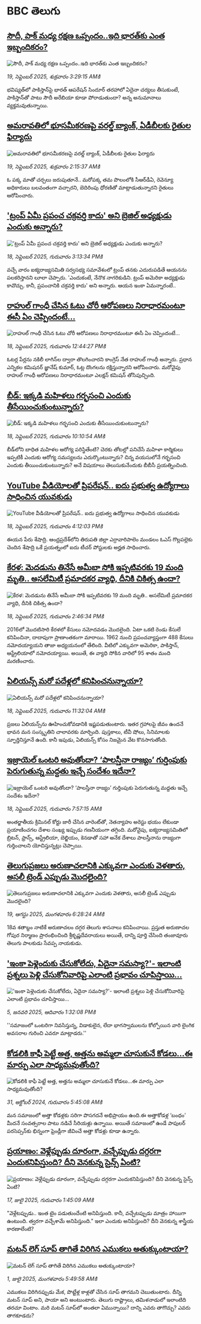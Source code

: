 # BBC తెలుగు## [సౌదీ, పాక్ మధ్య రక్షణ ఒప్పందం..ఇది  భారత్‌కు ఎంత ఇబ్బందికరం?](https://www.bbc.com/telugu/articles/cwy9xz0vgl1o?at_medium=RSS&at_campaign=rss?at_campaign=githubrss)![సౌదీ, పాక్ మధ్య రక్షణ ఒప్పందం..ఇది  భారత్‌కు ఎంత ఇబ్బందికరం?](https://ichef.bbci.co.uk/ace/ws/240/cpsprodpb/1aa8/live/2da21400-9495-11f0-84c8-99de564f0440.jpg)_19, సెప్టెంబర్ 2025, శుక్రవారం 3:29:15 AMకి_భవిష్యత్‌లో పాకిస్తాన్‌పై భారత్ ఆపరేషన్ సిందూర్ తరహాలో ఏదైనా చర్యలు తీసుకుంటే, పాకిస్తాన్‌తో పాటు సౌదీ అరేబియా కూడా పోరాడుతుందా? అన్న అనుమానాలు వ్యక్తమవుతున్నాయి.## [అమరావతిలో భూసమీకరణపై వరల్డ్‌ బ్యాంక్‌, ఏడీబీలకు రైతుల ఫిర్యాదు](https://www.bbc.com/telugu/articles/cn821dk1k8zo?at_medium=RSS&at_campaign=rss?at_campaign=githubrss)![అమరావతిలో భూసమీకరణపై వరల్డ్‌ బ్యాంక్‌, ఏడీబీలకు రైతుల ఫిర్యాదు](https://ichef.bbci.co.uk/ace/ws/240/cpsprodpb/55c5/live/b04a5910-94fb-11f0-9cf6-cbf3e73ce2b9.png)_19, సెప్టెంబర్ 2025, శుక్రవారం 2:15:37 AMకి_ఓ పక్క మాతో చర్చలు జరుపుతూనే.. మరోపక్క తమ పొలంలోకి సీఆర్‌డీఏ, రెవెన్యూ అధికారులు బలవంతంగా వచ్చారని, బెదిరింపు ధోరణితో మాట్లాడుతున్నారని రైతులు ఆరోపించారు.## ['ట్రంప్ ఏమీ ప్రపంచ చక్రవర్తి కాదు' అని బ్రెజిల్ అధ్యక్షుడు ఎందుకు అన్నారు?](https://www.bbc.com/telugu/articles/c9dxgz0x4nxo?at_medium=RSS&at_campaign=rss?at_campaign=githubrss)!['ట్రంప్ ఏమీ ప్రపంచ చక్రవర్తి కాదు' అని బ్రెజిల్ అధ్యక్షుడు ఎందుకు అన్నారు?](https://ichef.bbci.co.uk/ace/ws/240/cpsprodpb/d615/live/fe963df0-94a1-11f0-8e88-0f11af0637c1.jpg)_18, సెప్టెంబర్ 2025, గురువారం 3:13:34 PMకి_వచ్చే వారం ఐక్యరాజ్యసమితి సర్వసభ్య సమావేశంలో ట్రంప్‌ తనకు ఎదురుపడితే ఆయనను పలకరిస్తానని లూలా చెప్పారు. 'ఎందుకంటే, నేనొక నాగరికుడిని. ట్రంప్ అమెరికా అధ్యక్షుడు కావొచ్చు. కానీ, ప్రపంచానికి చక్రవర్తి కాదు' అని అన్నారు. ఆయన ఇంకా ఏమన్నారంటే..## [రాహుల్ గాంధీ చేసిన ఓటు చోరీ ఆరోపణలు నిరాధారమంటూ ఈసీ ఏం చెప్పిందంటే...](https://www.bbc.com/telugu/articles/cgrqx78xeneo?at_medium=RSS&at_campaign=rss?at_campaign=githubrss)![రాహుల్ గాంధీ చేసిన ఓటు చోరీ ఆరోపణలు నిరాధారమంటూ ఈసీ ఏం చెప్పిందంటే...](https://ichef.bbci.co.uk/ace/ws/240/cpsprodpb/5355/live/efabc770-948c-11f0-a3f2-ebe3b9e0c5e6.jpg)_18, సెప్టెంబర్ 2025, గురువారం 12:44:27 PMకి_ఓటర్ల పేర్లను నకిలీ లాగిన్‌ల ద్వారా తొలగించారని కాంగ్రెస్ నేత రాహుల్ గాంధీ అన్నారు. ప్రధాన ఎన్నికల కమిషనర్ జ్ఞానేష్ కుమార్, ఓట్ల దొంగలను రక్షిస్తున్నారని ఆరోపించారు. మరోవైపు రాహుల్ గాంధీ ఆరోపణలు నిరాధారమంటూ ఎలక్షన్ కమిషన్ తోసిపుచ్చింది.## [బీడ్: ఇక్కడి మహిళలు గర్భసంచి ఎందుకు తీసేయించుకుంటున్నారు?](https://www.bbc.com/telugu/articles/cly01nx0ll4o?at_medium=RSS&at_campaign=rss?at_campaign=githubrss)![బీడ్: ఇక్కడి మహిళలు గర్భసంచి ఎందుకు తీసేయించుకుంటున్నారు?](https://ichef.bbci.co.uk/ace/standard/240/cpsprodpb/e7e6/live/81b884b0-94aa-11f0-84c8-99de564f0440.jpg)_18, సెప్టెంబర్ 2025, గురువారం 10:10:54 AMకి_బీడ్‌లోని బాధిత మహిళల ఆరోగ్య పరిస్థితేంటి? చెరకు తోటల్లో పనిచేసే మహిళా కార్మికులు ఇప్పటికీ ఎందుకు ఆరోగ్య సమస్యలను ఎదుర్కొంటున్నారు? చిన్న వయసులోనే గర్భసంచి ఎందుకు తీయించుకుంటున్నారు? అనే విషయాలు తెలుసుకునేందుకు బీబీసీ ప్రయత్నించింది.## [YouTube వీడియోలతో ప్రిపరేషన్.. ఐదు ప్రభుత్వ ఉద్యోగాలు సాధించిన యువకుడు](https://www.bbc.com/telugu/articles/cq65meyelg2o?at_medium=RSS&at_campaign=rss?at_campaign=githubrss)![YouTube వీడియోలతో ప్రిపరేషన్.. ఐదు ప్రభుత్వ ఉద్యోగాలు సాధించిన యువకుడు](https://ichef.bbci.co.uk/ace/ws/240/cpsprodpb/5186/live/6d6e7f20-94a8-11f0-84c8-99de564f0440.png)_18, సెప్టెంబర్ 2025, గురువారం 4:12:03 PMకి_ఈయన పేరు శేషాద్రి. ఆంధ్రప్రదేశ్‌లోని తిరుపతి జిల్లా ఎర్రావారిపాలెం మండలం ఓఎస్ గొల్లపల్లెకు చెందిన శేషాద్రి ఒకే ప్రయత్నంలో ఐదు టీచర్ పోస్టులకు అర్హత సాధించారు.## [కేరళ: మెదడును తినేసే అమీబా సోకి ఇప్పటివరకు 19 మంది మృతి.. అసలేమిటీ ప్రమాదకర వ్యాధి, దీనికి చికిత్స ఉందా?](https://www.bbc.com/telugu/articles/c4gjdy7pn0po?at_medium=RSS&at_campaign=rss?at_campaign=githubrss)![కేరళ: మెదడును తినేసే అమీబా సోకి ఇప్పటివరకు 19 మంది మృతి.. అసలేమిటీ ప్రమాదకర వ్యాధి, దీనికి చికిత్స ఉందా?](https://ichef.bbci.co.uk/ace/ws/240/cpsprodpb/e6be/live/02430b90-949d-11f0-ba1c-7d82afe5b321.jpg)_18, సెప్టెంబర్ 2025, గురువారం 2:46:34 PMకి_2016లో మొదటిసారి కేరళలో కేసులు నమోదవడం మొదలైంది. ఏటా ఒకటి రెండు కేసులే కనిపించినా, దాదాపుగా ప్రాణాంతకంగా మారాయి. 1962 నుంచి ప్రపంచవ్యాప్తంగా 488 కేసులు నమోదయ్యాయని తాజా అధ్యయనంలో తేలింది. వీటిలో ఎక్కువగా అమెరికా, పాకిస్తాన్, ఆస్ట్రేలియాలో నమోదయ్యాయి. అయితే, ఈ వ్యాధి సోకిన వారిలో 95 శాతం మంది మరణించారు.## [ఏలియన్స్ మరో పదేళ్లలో కనిపించనున్నాయా?](https://www.bbc.com/telugu/articles/cwyl7kx5gn7o?at_medium=RSS&at_campaign=rss?at_campaign=githubrss)![ఏలియన్స్ మరో పదేళ్లలో కనిపించనున్నాయా?](https://ichef.bbci.co.uk/ace/ws/240/cpsprodpb/ebd7/live/b18702c0-9482-11f0-ad7d-63b0f51784c5.jpg)_18, సెప్టెంబర్ 2025, గురువారం 11:32:04 AMకి_ప్రజలు ఏలియన్స్‌ను ఊహించుకోవడానికి ఇష్టపడుతుంటారు. ఇతర గ్రహాలపై జీవం ఉందనే భావన మన సంస్కృతిని చాలావరకు మార్చింది. పుస్తకాలు, టీవీ షోలు, సినిమాలకు స్ఫూర్తినిస్తూనే ఉంది. కానీ ఇపుడు, ఏలియన్స్‌ కోసం నిజమైన వేట కొనసాగుతోంది.## [ఇజ్రాయెల్‌ ఒంటరి అవుతోందా? ‘పాలస్తీనా రాజ్యం’ గుర్తింపుకు పెరుగుతున్న మద్దతు ఇచ్చే సందేశం ఇదేనా? ](https://www.bbc.com/telugu/articles/czrpy8gklzro?at_medium=RSS&at_campaign=rss?at_campaign=githubrss)![ఇజ్రాయెల్‌ ఒంటరి అవుతోందా? ‘పాలస్తీనా రాజ్యం’ గుర్తింపుకు పెరుగుతున్న మద్దతు ఇచ్చే సందేశం ఇదేనా? ](https://ichef.bbci.co.uk/ace/ws/240/cpsprodpb/d5d7/live/44b8e350-93d5-11f0-9cf6-cbf3e73ce2b9.jpg)_18, సెప్టెంబర్ 2025, గురువారం 7:57:15 AMకి_అంతర్జాతీయ క్రిమినల్ కోర్టు జారీ చేసిన వారెంట్‌తో, నెతన్యాహు అరెస్టు భయం లేకుండా ప్రయాణించగల దేశాల సంఖ్య ఇప్పుడు గణనీయంగా తగ్గింది.
మరోవైపు, ఐక్యరాజ్యసమితిలో బ్రిటన్, ఫ్రాన్స్, ఆస్ట్రేలియా, బెల్జియం, కెనడాతో సహా అనేక దేశాలు పాలస్తీనాను రాజ్యంగా గుర్తించాలని యోచిస్తున్నట్లు చెప్పాయి.## [తెలుగుప్రజలు అరుణాచలానికి ఎక్కువగా ఎందుకు వెళతారు, అసలీ ట్రెండ్ ఎప్పుడు మొదలైంది? ](https://www.bbc.com/telugu/articles/c8jp32zrzxpo?at_medium=RSS&at_campaign=rss?at_campaign=githubrss)![తెలుగుప్రజలు అరుణాచలానికి ఎక్కువగా ఎందుకు వెళతారు, అసలీ ట్రెండ్ ఎప్పుడు మొదలైంది? ](https://ichef.bbci.co.uk/ace/ws/240/cpsprodpb/cf2d/live/01932bf0-7d85-11f0-98a0-956f61945264.jpg)_19, ఆగస్టు 2025, మంగళవారం 6:28:24 AMకి_18వ శతాబ్దం నాటికే అరుణాచలం దగ్గర తెలుగు శాసనాలు కనిపించాయి. ప్రస్తుత అరుణాచల గోపుర నిర్మాణం ప్రారంభించింది శ్రీకృష్ణదేవరాయలు అయితే, దాన్ని పూర్తి చేసింది తంజావూరు తెలుగు పాలకుడు సేవప్ప నాయకుడు.## ['ఇంకా పెళ్లెందుకు చేసుకోలేదు, ఏదైనా సమస్యా?'- ఇలాంటి ప్రశ్నలు పెళ్లి చేసుకోనివారిపై ఎలాంటి ప్రభావం చూపిస్తాయి... ](https://www.bbc.com/telugu/articles/cgq1w3lz7yyo?at_medium=RSS&at_campaign=rss?at_campaign=githubrss)!['ఇంకా పెళ్లెందుకు చేసుకోలేదు, ఏదైనా సమస్యా?'- ఇలాంటి ప్రశ్నలు పెళ్లి చేసుకోనివారిపై ఎలాంటి ప్రభావం చూపిస్తాయి... ](https://ichef.bbci.co.uk/ace/ws/240/cpsprodpb/f6de/live/72c94a60-cb3e-11ef-87df-d575b9a434a4.jpg)_5, జనవరి 2025, ఆదివారం 1:32:08 PMకి_''సమాజంలో ఒంటరిగా నివసిస్తున్న, విడాకులైన, లేదా భాగస్వాములను కోల్పోయిన వారి లైంగిక అవసరాల గురించి ఎవరూ మాట్లాడరు.''## [కోడలికి కాఫీ పెట్టే అత్త, అత్తను అమ్మలా చూసుకునే కోడలు...ఈ మార్పు ఎలా సాధ్యమవుతోంది?](https://www.bbc.com/telugu/articles/c1l41zl8el2o?at_medium=RSS&at_campaign=rss?at_campaign=githubrss)![కోడలికి కాఫీ పెట్టే అత్త, అత్తను అమ్మలా చూసుకునే కోడలు...ఈ మార్పు ఎలా సాధ్యమవుతోంది?](https://ichef.bbci.co.uk/ace/ws/240/cpsprodpb/2b61/live/9176a6d0-8b0e-11ef-a81b-b1eda9741da3.jpg)_31, అక్టోబర్ 2024, గురువారం 5:45:08 AMకి_మన సమాజంలో అత్తా కోడళ్లకు సరిగా పొసగదనే అభిప్రాయం ఉంది.ఈ అత్తాకోడళ్ల ‘బంధం’ మీదనే సంవత్సరాల పాటు నడిచే సీరియళ్లు ఉన్నాయి. అయితే సమాజంలో ఉండే పాపులర్ పరసెప్సన్‌కు భిన్నంగా ఫ్రెండ్లీగా జీవించే అత్తా కోడళ్లు కూడా ఉన్నారు.## [ప్రయాణం: వెళ్లేప్పుడు దూరంగా, వచ్చేప్పుడు దగ్గరగా ఎందుకనిపిస్తుంది? దీని వెనకున్న సైన్స్ ఏంటి?](https://www.bbc.com/telugu/articles/c0l4y727n1jo?at_medium=RSS&at_campaign=rss?at_campaign=githubrss)![ప్రయాణం: వెళ్లేప్పుడు దూరంగా, వచ్చేప్పుడు దగ్గరగా ఎందుకనిపిస్తుంది? దీని వెనకున్న సైన్స్ ఏంటి?](https://ichef.bbci.co.uk/ace/ws/240/cpsprodpb/054c/live/6957c010-62b0-11f0-8e78-11023c48a856.png)_17, జులై 2025, గురువారం 1:45:09 AMకి_"వెళ్లేటప్పుడు.. ఇంత టైం పడుతుందేంటి అనిపిస్తుంది. కానీ, వచ్చేటప్పుడు మాత్రం హాయిగా ఉంటుంది. త్వరగా వచ్చేశామే అనిపిస్తుంది." ఇలా ఎందుకు అనిపిస్తుంది? దీని వెనకున్న శాస్త్రీయ కారణాలేంటి?## [మటన్ లెగ్ సూప్ తాగితే విరిగిన ఎముకలు అతుక్కుంటాయా?](https://www.bbc.com/telugu/articles/c0l4g92j8kzo?at_medium=RSS&at_campaign=rss?at_campaign=githubrss)![మటన్ లెగ్ సూప్ తాగితే విరిగిన ఎముకలు అతుక్కుంటాయా?](https://ichef.bbci.co.uk/ace/ws/240/cpsprodpb/b31e/live/cce532c0-6d41-11f0-9462-bb509dc78127.jpg)_1, జులై 2025, మంగళవారం 5:49:58 AMకి_ఎముకలు విరిగినప్పుడు మేక, పొట్టేళ్ల కాళ్లతో చేసిన సూప్ తాగమని చెబుతుంటారు. దీన్ని మటన్ సూప్ అని, పాయా అని అంటుంటారు. తెలుగు రాష్ట్రాలు, తమిళనాడులో ఇలాంటిది తరచూ వింటాం. మరి మటన్ సూప్‌లో అంతలా ఏమున్నాయి? దాన్ని ఎవరు తాగొచ్చు? ఎవరు తాగకూడదు?
